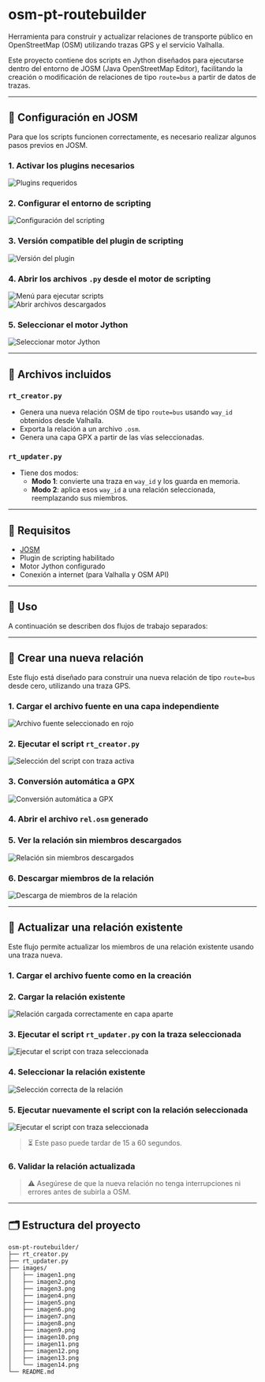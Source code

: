 # osm-pt-routebuilder

Herramienta para construir y actualizar relaciones de transporte público en OpenStreetMap (OSM) utilizando trazas GPS y el servicio Valhalla.

Este proyecto contiene dos scripts en Jython diseñados para ejecutarse dentro del entorno de JOSM (Java OpenStreetMap Editor), facilitando la creación o modificación de relaciones de tipo `route=bus` a partir de datos de trazas.

---

## 🔧 Configuración en JOSM

Para que los scripts funcionen correctamente, es necesario realizar algunos pasos previos en JOSM.

### 1. Activar los plugins necesarios
![Plugins requeridos](images/imagen1.png)

### 2. Configurar el entorno de scripting
![Configuración del scripting](images/imagen2.png)

### 3. Versión compatible del plugin de scripting
![Versión del plugin](images/imagen3.png)

### 4. Abrir los archivos `.py` desde el motor de scripting
![Menú para ejecutar scripts](images/imagen4.png)  
![Abrir archivos descargados](images/imagen5.png)

### 5. Seleccionar el motor Jython
![Seleccionar motor Jython](images/imagen6.png)

---

## 📂 Archivos incluidos

### `rt_creator.py`
- Genera una nueva relación OSM de tipo `route=bus` usando `way_id` obtenidos desde Valhalla.
- Exporta la relación a un archivo `.osm`.
- Genera una capa GPX a partir de las vías seleccionadas.

### `rt_updater.py`
- Tiene dos modos:
  - **Modo 1**: convierte una traza en `way_id` y los guarda en memoria.
  - **Modo 2**: aplica esos `way_id` a una relación seleccionada, reemplazando sus miembros.

---

## 🧩 Requisitos

- [JOSM](https://josm.openstreetmap.de/)
- Plugin de scripting habilitado
- Motor Jython configurado
- Conexión a internet (para Valhalla y OSM API)

---

## 🚀 Uso

A continuación se describen dos flujos de trabajo separados:

---

## 🧭 Crear una nueva relación

Este flujo está diseñado para construir una nueva relación de tipo `route=bus` desde cero, utilizando una traza GPS.

### 1. Cargar el archivo fuente en una capa independiente
![Archivo fuente seleccionado en rojo](images/imagen7.png)

### 2. Ejecutar el script `rt_creator.py`
![Selección del script con traza activa](images/imagen8.png)

### 3. Conversión automática a GPX
![Conversión automática a GPX](images/imagen11.png)

### 4. Abrir el archivo `rel.osm` generado

### 5. Ver la relación sin miembros descargados
![Relación sin miembros descargados](images/imagen9.png)

### 6. Descargar miembros de la relación
![Descarga de miembros de la relación](images/imagen10.png)

---

## 🔁 Actualizar una relación existente

Este flujo permite actualizar los miembros de una relación existente usando una traza nueva.

### 1. Cargar el archivo fuente como en la creación

### 2. Cargar la relación existente
![Relación cargada correctamente en capa aparte](images/imagen13.png)

### 3. Ejecutar el script `rt_updater.py` con la traza seleccionada
![Ejecutar el script con traza seleccionada](images/imagen12.png)

### 4. Seleccionar la relación existente
![Selección correcta de la relación](images/imagen14.png)

### 5. Ejecutar nuevamente el script con la relación seleccionada
![Ejecutar el script con traza seleccionada](images/imagen12.png)

> ⏳ Este paso puede tardar de 15 a 60 segundos.

### 6. Validar la relación actualizada

> ⚠️ Asegúrese de que la nueva relación no tenga interrupciones ni errores antes de subirla a OSM.

---

## 🗂️ Estructura del proyecto

```plaintext
osm-pt-routebuilder/
├── rt_creator.py
├── rt_updater.py
├── images/
│   ├── imagen1.png
│   ├── imagen2.png
│   ├── imagen3.png
│   ├── imagen4.png
│   ├── imagen5.png
│   ├── imagen6.png
│   ├── imagen7.png
│   ├── imagen8.png
│   ├── imagen9.png
│   ├── imagen10.png
│   ├── imagen11.png
│   ├── imagen12.png
│   ├── imagen13.png
│   └── imagen14.png
└── README.md
